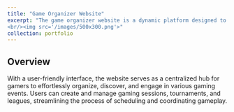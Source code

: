 ```yaml
---
title: "Game Organizer Website"
excerpt: "The game organizer website is a dynamic platform designed to enhance the gaming experience for enthusiasts and communities alike.
<br/><img src='/images/500x300.png'>"
collection: portfolio
---
```


## Overview

With a user-friendly interface, the website serves as a centralized hub for gamers to effortlessly organize, discover, and engage in various gaming events. Users can create and manage gaming sessions, tournaments, and leagues, streamlining the process of scheduling and coordinating gameplay. 


